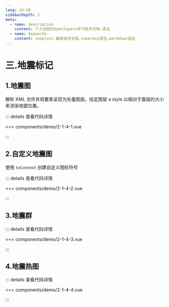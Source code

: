 ```yaml
---
lang: zh-CN
sidebarDepth: 2
meta:
  - name: description
    content: 个人总结的openlayers学习技术文档-语法
  - name: keywords
    content: vuepress,最新技术文档,vuepress语法,markdown语法
---
```


# 三.地震标记

## 1.地震图

解析 KML 文件并将要素呈现为矢量图层。给定图层 a style 以相对于震级的大小来渲染地震位置。

  <Container url="/resume/?type=openlayers&name=2-1-4-1.vue" />

::: details 查看代码详情

<<< components/demo/2-1-4-1.vue

:::

## 2.自定义地震图

使用 `toContext` 创建自定义图标符号

<Container url="/resume/?type=openlayers&name=2-1-4-2.vue" />

::: details 查看代码详情

<<< components/demo/2-1-4-2.vue

:::

## 3.地震群

  <Container url="/resume/?type=openlayers&name=2-1-4-3.vue" />

::: details 查看代码详情

<<< components/demo/2-1-4-3.vue

:::

## 4.地震热图

  <Container url="/resume/?type=openlayers&name=2-1-4-4.vue" />

::: details 查看代码详情

<<< components/demo/2-1-4-4.vue

:::